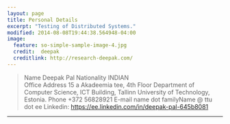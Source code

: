 ```yaml
---
layout: page
title: Personal Details
excerpt: "Testing of Distributed Systems."
modified: 2014-08-08T19:44:38.564948-04:00
image:
  feature: so-simple-sample-image-4.jpg
  credit:  deepak
  creditlink: http://research-deepak.com/
---
```


> Name	Deepak Pal
> Nationality	INDIAN	
> Office Address	15 a Akadeemia tee, 4th Floor Department of Computer Science, ICT Building, Tallinn University of Technology, Estonia.
> Phone	+372 56828921
> E-mail	name dot familyName @ ttu dot ee
> Linkedin:	https://ee.linkedin.com/in/deepak-pal-645b8081

---
